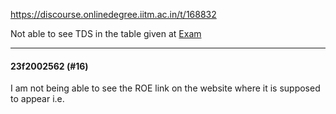 https://discourse.onlinedegree.iitm.ac.in/t/168832

Not able to see TDS in the table given at <a class="inline-onebox" href="http://study.iitm.ac.in/ds/exam.html" rel="noopener nofollow ugc">Exam</a></p><hr>

<h4>23f2002562 (#16)</h4>
<p>I am not being able to see the ROE link on the website where it is supposed to appear i.e.